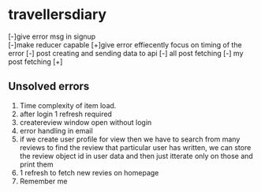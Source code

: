 # travellersdiary 
[-]give error msg in signup  
        [-]make reducer capable 
        [+]give error effiecently  focus on timing of the error 
[-] post creating and sending data to api 
[-] all post fetching 
[-] my post fetching 
[+]

## Unsolved errors

1. Time complexity of item load.
2. after login 1 refresh required
3. createreview window open without login
4. error handling in email
5. if we create user profile for view then we have to search from many reviews to find the review that particular user has written, we can store the review object id in user data and then just itterate only on those and print them
6. 1 refresh to fetch new revies on homepage
7. Remember me
